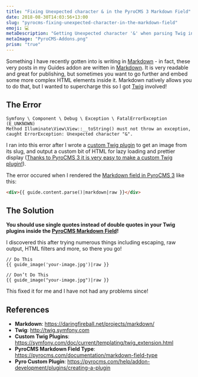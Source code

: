 ```yaml
---
title: "Fixing Unexpected character & in the PyroCMS 3 Markdown Field"
date: 2018-08-30T14:03:56+13:00
slug: "pyrocms-fixing-unexpected-character-in-the-markdown-field"
emoji: 💻
metaDescription: "Getting Unexpected character '&' when parsing Twig in the PyroCMS 3 Markdown Field? Make sure you use single quotes instead of double quotes in the plugin! "
metaImage: "PyroCMS-Addons.png"
prism: "true"
---
```


Something I have recently gotten into is writing in [Markdown][md] - in fact, these very posts in my Guides addon are written in [Markdown][md]. It is very readable and great for publishing, but sometimes you want to go further and embed some more complex HTML elements inside it. Markdown natively allows you to do that, but I wanted to supercharge this so I got [Twig][tw] involved!

## The Error

```
Symfony \ Component \ Debug \ Exception \ FatalErrorException (E_UNKNOWN)
Method Illuminate\View\View::__toString() must not throw an exception, caught ErrorException: Unexpected character "&".
```

I ran into this error after I wrote a [custom Twig plugin][twcp] to get an image from its slug, and output a custom bit of HTML for lazy loading and prettier display ([Thanks to PyroCMS 3 it is very easy to make a custom Twig plugin!][pyroplugin]).

The error occured when I rendered the [Markdown field in PyroCMS 3][mdf] like this:

```html
<div>{{ guide.content.parse()|markdown|raw }}</div>
```

## The Solution
**You should use single quotes instead of double quotes in your Twig plugins inside the [PyroCMS Markdown Field][mdf]!**

I discovered this after trying numerous things including escaping, raw output, HTML filters and more, so there you go!

```twig
// Do This
{{ guide_image('your-image.jpg')|raw }}

// Don’t Do This
{{ guide_image("your-image.jpg")|raw }}
```

This fixed it for me and I have not had any problems since!

## References
* __Markdown__: <https://daringfireball.net/projects/markdown/>
* __Twig__: <http://twig.symfony.com>
* __Custom Twig Plugins__: <https://symfony.com/doc/current/templating/twig_extension.html>
* __PyroCMS Markdown Field Type__: <https://pyrocms.com/documentation/markdown-field-type>
* __Pyro Custom Plugin__: <https://pyrocms.com/help/addon-development/plugins/creating-a-plugin>

[md]: https://daringfireball.net/projects/markdown/
[tw]: http://twig.symfony.com
[twcp]: https://symfony.com/doc/current/templating/twig_extension.html
[mdf]: https://pyrocms.com/documentation/markdown-field-type
[pyroplugin]: https://pyrocms.com/help/addon-development/plugins/creating-a-plugin